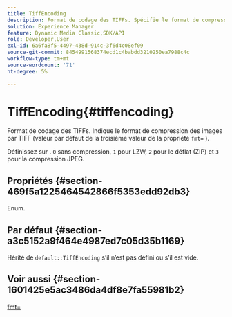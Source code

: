```yaml
---
title: TiffEncoding
description: Format de codage des TIFFs. Spécifie le format de compression des images par TIFF (il s’agit de la valeur par défaut de la troisième valeur de la commande fmt=).
solution: Experience Manager
feature: Dynamic Media Classic,SDK/API
role: Developer,User
exl-id: 6a6fa8f5-4497-438d-914c-3f6d4c08ef09
source-git-commit: 8454991568374ecd1c4babdd3210250ea7988c4c
workflow-type: tm+mt
source-wordcount: '71'
ht-degree: 5%

---
```


# TiffEncoding{#tiffencoding}

Format de codage des TIFFs. Indique le format de compression des images par TIFF (valeur par défaut de la troisième valeur de la propriété `fmt=` ).

Définissez sur . `0` sans compression, `1` pour LZW, `2` pour le déflat (ZIP) et `3` pour la compression JPEG.

## Propriétés {#section-469f5a1225464542866f5353edd92db3}

Enum.

## Par défaut {#section-a3c5152a9f464e4987ed7c05d35b1169}

Hérité de `default::TiffEncoding` s’il n’est pas défini ou s’il est vide.

## Voir aussi {#section-1601425e5ac3486da4df8e7fa55981b2}

[fmt=](../../../../../ir-api/http-protocol/image-rendering-api-ref/c-ir-http-protocol-ref/c-ir-http-protocol-command-reference/r-ir-fmt.md#reference-4c743f67d56b47c5b774fcc900ff758c)
